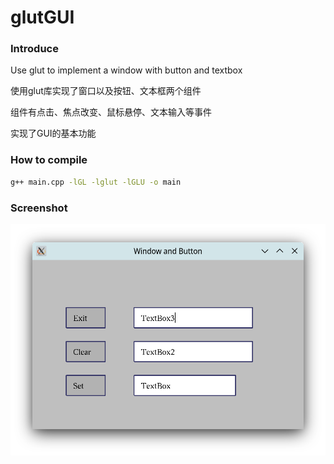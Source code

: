 # glutGUI
### Introduce
Use glut to implement a window with button and textbox

使用glut库实现了窗口以及按钮、文本框两个组件

组件有点击、焦点改变、鼠标悬停、文本输入等事件

实现了GUI的基本功能

### How to compile
```bash
g++ main.cpp -lGL -lglut -lGLU -o main
```

### Screenshot
![height=70px](https://github.com/lvchenjia/glutGUI/blob/main/Screenshot_20230202_165933.png?raw=true)

